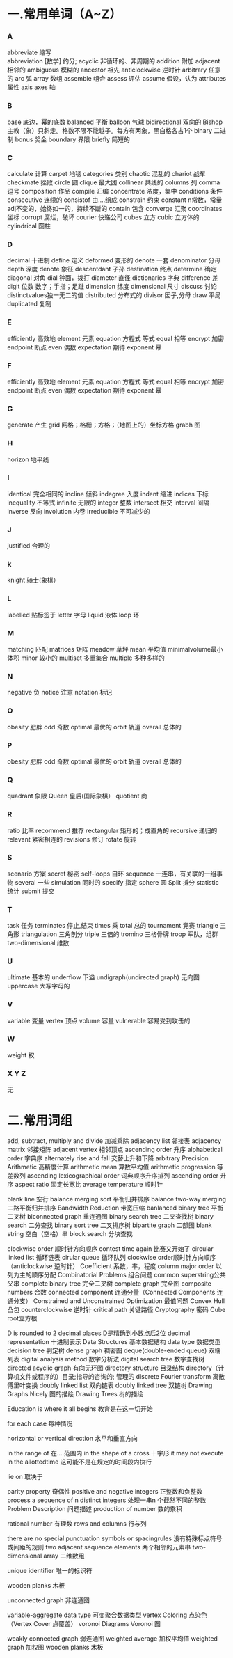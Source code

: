 # 一.常用单词（A~Z）  
### A  
abbreviate    缩写  
abbreviation [数学] 约分;
acyclic       非循环的、非周期的
addition      附加
adjacent      相邻的
ambiguous     模糊的
ancestor      祖先
anticlockwise 逆时针
arbitrary     任意的
arc           弧
array         数组
assemble      组合
assess        评估
assume        假设，认为
attributes    属性
axis axes     轴

### B  
base          底边，幂的底数
balanced	  平衡
balloon       气球
bidirectional 双向的
Bishop        主教（象）只斜走。格数不限不能越子。每方有两象，黑白格各占1个
binary        二进制
bonus         奖金
boundary      界限
briefly       简短的 
### C
calculate     计算
carpet        地毯
categories    类别
chaotic       混乱的
chariot       战车
checkmate     挫败
circle        圆
clique        最大团
collinear     共线的
columns       列
comma         逗号
composition   作品
compile       汇编
concentrate   浓度，集中 
conditions    条件
consecutive   连续的
consistof     由....组成
constrain     约束
constant      n常数，常量 adj不变的，始终如一的，持续不断的
contain       包含
converge      汇聚
coordinates   坐标
corrupt       腐烂，破坏
courier       快递公司
cubes         立方
cubic         立方体的
cylindrical   圆柱
### D
decimal       十进制
define		  定义
deformed      变形的
denote        一套
denominator   分母
depth         深度
denote        象征
descentdant   子孙
destination   终点
determine     确定
diagonal      对角
dial          钟面，拨打
diameter      直径
dictionaries  字典
difference    差
digit         位数  数字；手指；足趾
dimension     纬度
dimensional   尺寸
discuss       讨论
distinctvalues独一无二的值
distributed   分布式的
divisor       因子,分母
draw          平局
duplicated    复制
### E
efficiently   高效地
element       元素
equation      方程式 等式
equal         相等
encrypt       加密
endpoint      断点
even          偶数
expectation   期待
exponent      幂
### F
efficiently   高效地
element       元素
equation      方程式 等式
equal         相等
encrypt       加密
endpoint      断点
even          偶数
expectation   期待
exponent      幂
### G
generate      产生
grid          网格；格栅；方格；（地图上的）坐标方格
grabh         图
### H
horizon       地平线
### I
identical     完全相同的
incline       倾斜
indegree      入度
indent        缩进
indices       下标
inequality    不等式
infinite      无限的
integer       整数
intersect     相交
interval      间隔
inverse       反向 
involution    内卷
irreducible   不可减少的
### J
justified   合理的
### k
knight    骑士(象棋）  
### L
labelled     贴标签于
letter       字母
liquid       液体
loop         环
### M
matching     匹配
matrices     矩阵
meadow       草坪
mean         平均值
minimalvolume最小体积
minor        较小的
multiset     多重集合
multiple     多种多样的
### N
negative     负
notice       注意
notation     标记
### O
obesity      肥胖
odd          奇数
optimal      最优的
orbit        轨道 
overall      总体的
### P
obesity      肥胖
odd          奇数
optimal      最优的
orbit        轨道 
overall      总体的
### Q
quadrant 象限
Queen 皇后(国际象棋）
quotient 商
### R
ratio        比率
recommend    推荐
rectangular  矩形的；成直角的
recursive    递归的
relevant     紧密相连的
revisions    修订
rotate       旋转
### S
scenario     方案
secret       秘密
self-loops   自环
sequence     一连串，有关联的一组事物
several      一些
simulation   同时的
specify      指定
sphere       圆
Split        拆分
statistic    统计
submit       提交
### T
task          任务
terminates    停止,结束
times         乘
total         总的
tournament    竞赛
triangle      三角形
triangulation 三角剖分
triple        三倍的
tromino       三格骨牌
troop         军队，组群
two-dimensional 维数
### U
ultimate     基本的
underflow    下溢
undigraph(undirected graph) 无向图
uppercase    大写字母的  
### V
variable   变量
vertex     顶点
volume     容量
vulnerable 容易受到攻击的
### W
weight                 权
### X Y Z
无
# 二.常用词组
add, subtract, multiply and divide        加减乘除
adjacency list                            邻接表
adjacency matrix                          邻接矩阵
adjacent vertex                           相邻顶点
ascending order                           升序
alphabetical order                        字典序
alternately rise and fall                 交替上升和下降
arbitrary Precision Arithmetic            高精度计算
arithmetic mean                           算数平均值
arithmetic progression                    等差数列
ascending lexicographical order           词典顺序升序排列
ascending order                           升序
aspect ratio                              固定长宽比
average temperature                       顺时针

blank line                                空行
balance merging sort                      平衡归并排序
balance two-way merging                   二路平衡归并排序
Bandwidth Reduction                       带宽压缩
banlanced binary tree                     平衡二叉树
biconnected graph                         重连通图
binary search tree                        二叉查找树
binary search                             二分查找
binary sort tree                          二叉排序树
bipartite graph                           二部图
blank string                              空白（空格）串
block search                              分块查找


clockwise order                           顺时针方向顺序
contest time again                        比赛又开始了
circular linked list 循环链表
cirular queue 循环队列
clockwise order顺时针方向顺序（anticlockwise 逆时针）
Coefficient 系数，率，程度
column major order 以列为主的顺序分配
Combinatorial Problems 组合问题
common superstring公共父串
complete binary tree 完全二叉树
complete graph 完全图
composite numbers 合数
connected component 连通分量（Connected Components 连通分支）
Constrained and Unconstrained Optimization 最值问题
Convex Hull 凸包
counterclockwise 逆时针
critical path 关键路径
Cryptography 密码
Cube root立方根


D is rounded to 2 decimal places          D是精确到小数点后2位
decimal representation                    十进制表示
Data Structures                           基本数据结构
data type                                 数据类型
decision tree                             判定树
dense graph                               稠密图
deque(double-ended queue)                 双端列表
digital analysis method                   数字分析法
digital search tree                       数字查找树
directed acyclic graph 有向无环图
directory structure 目录结构
directory（计算机文件或程序的）目录;指导的咨询的; 管理的
discrete Fourier transform 离散傅里叶变换
doubly linked list 双向链表
doubly linked tree 双链树
Drawing Graphs Nicely 图的描绘
Drawing Trees 树的描绘

Education is where it all begins          教育是在这一切开始

for each case                             每种情况

horizontal or vertical direction          水平和垂直方向

in the range of                           在....范围内
in the shape of a cross                   十字形
it may not execute in the allottedtime    这可能不是在规定的时间段内执行

lie on                                    取决于

parity property                           奇偶性
positive and negative integers            正整数和负整数
process a sequence of n distinct integers 处理一串n 个截然不同的整数
Problem Description                       问题描述
production of number                      数的乘积

rational number                           有理数
rows and columns                          行与列

there are no special punctuation symbols or spacingrules 没有特殊标点符号或间距的规则
two adjacent sequence elements            两个相邻的元素串
two-dimensional array                     二维数组

unique identifier                         唯一的标识符

wooden planks                             木板

unconnected graph                         非连通图

variable-aggregate data type              可变聚合数据类型
vertex Coloring                           点染色（Vertex Cover 点覆盖）
voronoi Diagrams Voronoi                  图

weakly connected graph                    弱连通图
weighted average                          加权平均值
weighted graph                            加权图
wooden planks                             木板

